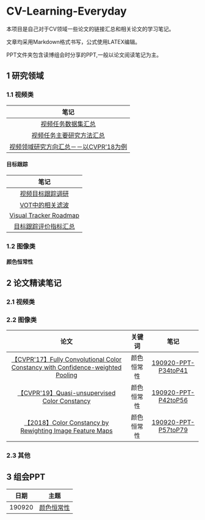 # CV-Learning-Everyday

本项目是自己对于CV领域一些论文的链接汇总和相关论文的学习笔记。

文章均采用Markdown格式书写，公式使用LATEX编辑。

PPT文件夹包含读博组会时分享的PPT,一般以论文阅读笔记为主。

## 1 研究领域

### 1.1 视频类

|笔记|
|:--: |
|[视频任务数据集汇总](https://app.yinxiang.com/fx/1b78751c-4ee4-4fd9-8af7-c290a564b454)|
|[视频任务主要研究方法汇总](https://app.yinxiang.com/fx/beac307a-6274-4eca-a2fe-57cff95f455b)|
|[视频领域研究方向汇总－－以CVPR’18为例](https://app.yinxiang.com/fx/3e60567f-7968-44e6-a628-05e0d0c88510)|

#### 目标跟踪 

|笔记|
|:--: |
|[视频目标跟踪调研](https://app.yinxiang.com/fx/a9e4044a-fec9-4487-861b-31665a60b2d4)|
|[VOT中的相关滤波](https://app.yinxiang.com/fx/e8fd2073-045f-4596-9f0b-290bc7c8f6aa)|
|[Visual Tracker Roadmap](https://app.yinxiang.com/fx/68d48ad7-a547-4b4d-93d3-24d2f808697c)|
|[目标跟踪评价指标汇总](https://app.yinxiang.com/fx/3b5de1b3-be67-4512-acc2-965b31c5113b)|

### 1.2 图像类

#### 颜色恒常性


## 2 论文精读笔记

### 2.1 视频类

### 2.2 图像类

|论文|关键词|笔记|
|:--: |:--: |:--: |
|[【CVPR'17】Fully Convolutional Color Constancy with Confidence-weighted Pooling](http://openaccess.thecvf.com/content_cvpr_2017/papers/Hu_FC4_Fully_Convolutional_CVPR_2017_paper.pdf)|颜色恒常性|[190920-PPT-P34toP41](https://github.com/huuuuusy/CV-Learning-Everyday/blob/master/PPT/190920.pdf)|
|[【CVPR'19】Quasi-unsupervised Color Constancy](http://openaccess.thecvf.com/content_CVPR_2019/papers/Bianco_Quasi-Unsupervised_Color_Constancy_CVPR_2019_paper.pdf)|颜色恒常性|[190920-PPT-P42toP56](https://github.com/huuuuusy/CV-Learning-Everyday/blob/master/PPT/190920.pdf)|
|[【2018】Color Constancy by Rewighting Image Feature Maps](https://arxiv.org/pdf/1806.09248.pdf)|颜色恒常性|[190920-PPT-P57toP79](https://github.com/huuuuusy/CV-Learning-Everyday/blob/master/PPT/190920.pdf)|

### 2.3 其他

## 3 组会PPT

|日期|主题|
|:--: |:--: |
|190920|[颜色恒常性](https://github.com/huuuuusy/CV-Learning-Everyday/blob/master/PPT/190920.pdf)|